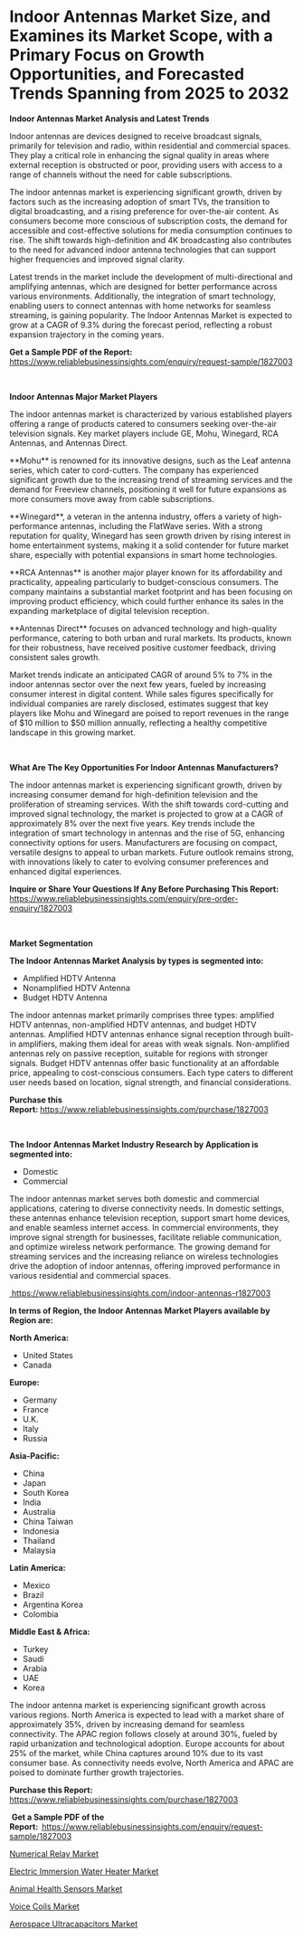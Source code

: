 <p><h1>Indoor Antennas Market Size, and Examines its Market Scope, with a Primary Focus on Growth Opportunities, and Forecasted Trends Spanning from 2025 to 2032</h1></p><p><strong>Indoor Antennas Market Analysis and Latest Trends</strong></p>
<p><p>Indoor antennas are devices designed to receive broadcast signals, primarily for television and radio, within residential and commercial spaces. They play a critical role in enhancing the signal quality in areas where external reception is obstructed or poor, providing users with access to a range of channels without the need for cable subscriptions.</p><p>The indoor antennas market is experiencing significant growth, driven by factors such as the increasing adoption of smart TVs, the transition to digital broadcasting, and a rising preference for over-the-air content. As consumers become more conscious of subscription costs, the demand for accessible and cost-effective solutions for media consumption continues to rise. The shift towards high-definition and 4K broadcasting also contributes to the need for advanced indoor antenna technologies that can support higher frequencies and improved signal clarity.</p><p>Latest trends in the market include the development of multi-directional and amplifying antennas, which are designed for better performance across various environments. Additionally, the integration of smart technology, enabling users to connect antennas with home networks for seamless streaming, is gaining popularity. The Indoor Antennas Market is expected to grow at a CAGR of 9.3% during the forecast period, reflecting a robust expansion trajectory in the coming years.</p></p>
<p><strong>Get a Sample PDF of the Report:&nbsp;</strong> <a href="https://www.reliablebusinessinsights.com/enquiry/request-sample/1827003?utm_campaign=57&utm_medium=2&utm_source=Github&utm_content=ia&utm_term=06042025&utm_id=indoor-antennas">https://www.reliablebusinessinsights.com/enquiry/request-sample/1827003</a></p>
<p>&nbsp;</p>
<p><strong>Indoor Antennas Major Market Players</strong></p>
<p><p>The indoor antennas market is characterized by various established players offering a range of products catered to consumers seeking over-the-air television signals. Key market players include GE, Mohu, Winegard, RCA Antennas, and Antennas Direct. </p><p>**Mohu** is renowned for its innovative designs, such as the Leaf antenna series, which cater to cord-cutters. The company has experienced significant growth due to the increasing trend of streaming services and the demand for Freeview channels, positioning it well for future expansions as more consumers move away from cable subscriptions.</p><p>**Winegard**, a veteran in the antenna industry, offers a variety of high-performance antennas, including the FlatWave series. With a strong reputation for quality, Winegard has seen growth driven by rising interest in home entertainment systems, making it a solid contender for future market share, especially with potential expansions in smart home technologies.</p><p>**RCA Antennas** is another major player known for its affordability and practicality, appealing particularly to budget-conscious consumers. The company maintains a substantial market footprint and has been focusing on improving product efficiency, which could further enhance its sales in the expanding marketplace of digital television reception.</p><p>**Antennas Direct** focuses on advanced technology and high-quality performance, catering to both urban and rural markets. Its products, known for their robustness, have received positive customer feedback, driving consistent sales growth.</p><p>Market trends indicate an anticipated CAGR of around 5% to 7% in the indoor antennas sector over the next few years, fueled by increasing consumer interest in digital content. While sales figures specifically for individual companies are rarely disclosed, estimates suggest that key players like Mohu and Winegard are poised to report revenues in the range of $10 million to $50 million annually, reflecting a healthy competitive landscape in this growing market.</p></p>
<p>&nbsp;</p>
<p><strong>What Are The Key Opportunities For Indoor Antennas Manufacturers?</strong></p>
<p><p>The indoor antennas market is experiencing significant growth, driven by increasing consumer demand for high-definition television and the proliferation of streaming services. With the shift towards cord-cutting and improved signal technology, the market is projected to grow at a CAGR of approximately 8% over the next five years. Key trends include the integration of smart technology in antennas and the rise of 5G, enhancing connectivity options for users. Manufacturers are focusing on compact, versatile designs to appeal to urban markets. Future outlook remains strong, with innovations likely to cater to evolving consumer preferences and enhanced digital experiences.</p></p>
<p><strong>Inquire or Share Your Questions If Any Before Purchasing This Report:</strong> <a href="https://www.reliablebusinessinsights.com/enquiry/pre-order-enquiry/1827003?utm_campaign=57&utm_medium=2&utm_source=Github&utm_content=ia&utm_term=06042025&utm_id=indoor-antennas">https://www.reliablebusinessinsights.com/enquiry/pre-order-enquiry/1827003</a></p>
<p>&nbsp;</p>
<p><strong>Market Segmentation</strong></p>
<p><strong>The Indoor Antennas Market Analysis by types is segmented into:</strong></p>
<p><ul><li>Amplified HDTV Antenna</li><li>Nonamplified HDTV Antenna</li><li>Budget HDTV Antenna</li></ul></p>
<p><p>The indoor antennas market primarily comprises three types: amplified HDTV antennas, non-amplified HDTV antennas, and budget HDTV antennas. Amplified HDTV antennas enhance signal reception through built-in amplifiers, making them ideal for areas with weak signals. Non-amplified antennas rely on passive reception, suitable for regions with stronger signals. Budget HDTV antennas offer basic functionality at an affordable price, appealing to cost-conscious consumers. Each type caters to different user needs based on location, signal strength, and financial considerations.</p></p>
<p><strong>Purchase this Report:&nbsp;</strong><a href="https://www.reliablebusinessinsights.com/purchase/1827003?utm_campaign=57&utm_medium=2&utm_source=Github&utm_content=ia&utm_term=06042025&utm_id=indoor-antennas">https://www.reliablebusinessinsights.com/purchase/1827003</a></p>
<p>&nbsp;</p>
<p><strong>The Indoor Antennas Market Industry Research by Application is segmented into:</strong></p>
<p><ul><li>Domestic</li><li>Commercial</li></ul></p>
<p><p>The indoor antennas market serves both domestic and commercial applications, catering to diverse connectivity needs. In domestic settings, these antennas enhance television reception, support smart home devices, and enable seamless internet access. In commercial environments, they improve signal strength for businesses, facilitate reliable communication, and optimize wireless network performance. The growing demand for streaming services and the increasing reliance on wireless technologies drive the adoption of indoor antennas, offering improved performance in various residential and commercial spaces.</p></p>
<p><a href="https://www.reliablebusinessinsights.com/indoor-antennas-r1827003?utm_campaign=57&utm_medium=2&utm_source=Github&utm_content=ia&utm_term=06042025&utm_id=indoor-antennas">&nbsp;https://www.reliablebusinessinsights.com/indoor-antennas-r1827003</a></p>
<p><strong>In terms of Region, the Indoor Antennas Market Players available by Region are:</strong></p>
<p>
    <p> <strong> North America: </strong>
        <ul>
            <li>United States</li>
            <li>Canada</li>
        </ul>
        </p> 
    <p> <strong> Europe: </strong>
        <ul>
            <li>Germany</li>
            <li>France</li>
            <li>U.K.</li>
            <li>Italy</li>
            <li>Russia</li>
        </ul>
        </p> 
    <p> <strong> Asia-Pacific: </strong>
        <ul>
            <li>China</li>
            <li>Japan</li>
            <li>South Korea</li>
            <li>India</li>
            <li>Australia</li>
            <li>China Taiwan</li>
            <li>Indonesia</li>
            <li>Thailand</li>
            <li>Malaysia</li>
        </ul>
        </p> 
    <p> <strong> Latin America: </strong>
        <ul>
            <li>Mexico</li>
            <li>Brazil</li>
            <li>Argentina Korea</li>
            <li>Colombia</li>
        </ul>
        </p> 
    <p> <strong> Middle East & Africa: </strong>
        <ul>
            <li>Turkey</li>
            <li>Saudi</li>
            <li>Arabia</li>
            <li>UAE</li>
            <li>Korea</li>
        </ul>
    </p>
    </p>
<p><p>The indoor antenna market is experiencing significant growth across various regions. North America is expected to lead with a market share of approximately 35%, driven by increasing demand for seamless connectivity. The APAC region follows closely at around 30%, fueled by rapid urbanization and technological adoption. Europe accounts for about 25% of the market, while China captures around 10% due to its vast consumer base. As connectivity needs evolve, North America and APAC are poised to dominate further growth trajectories.</p></p>
<p><strong>Purchase this Report: </strong><a href="https://www.reliablebusinessinsights.com/purchase/1827003?utm_campaign=57&utm_medium=2&utm_source=Github&utm_content=ia&utm_term=06042025&utm_id=indoor-antennas">https://www.reliablebusinessinsights.com/purchase/1827003</a></p>
<p>&nbsp;<strong>Get a Sample PDF of the Report:&nbsp;&nbsp;</strong><a href="https://www.reliablebusinessinsights.com/enquiry/request-sample/1827003?utm_campaign=57&utm_medium=2&utm_source=Github&utm_content=ia&utm_term=06042025&utm_id=indoor-antennas">https://www.reliablebusinessinsights.com/enquiry/request-sample/1827003</a></p>
<p><strong></strong></p>
<p><p><a href="https://github.com/snakewaduddx/Market-Research-Report-List-1/blob/main/numerical-relay-market.md?utm_campaign=57&utm_medium=2&utm_source=Github&utm_content=ia&utm_term=06042025&utm_id=indoor-antennas">Numerical Relay Market</a></p><p><a href="https://github.com/sakuniniray98/Market-Research-Report-List-1/blob/main/electric-immersion-water-heater-market.md?utm_campaign=57&utm_medium=2&utm_source=Github&utm_content=ia&utm_term=06042025&utm_id=indoor-antennas">Electric Immersion Water Heater Market</a></p><p><a href="https://github.com/pllahoithana9/Market-Research-Report-List-1/blob/main/animal-health-sensors-market.md?utm_campaign=57&utm_medium=2&utm_source=Github&utm_content=ia&utm_term=06042025&utm_id=indoor-antennas">Animal Health Sensors Market</a></p><p><a href="https://github.com/siriocooch4a/Market-Research-Report-List-1/blob/main/voice-coils-market.md?utm_campaign=57&utm_medium=2&utm_source=Github&utm_content=ia&utm_term=06042025&utm_id=indoor-antennas">Voice Coils Market</a></p><p><a href="https://github.com/zeyddaddo4/Market-Research-Report-List-1/blob/main/aerospace-ultracapacitors-market.md?utm_campaign=57&utm_medium=2&utm_source=Github&utm_content=ia&utm_term=06042025&utm_id=indoor-antennas">Aerospace Ultracapacitors Market</a></p></p>